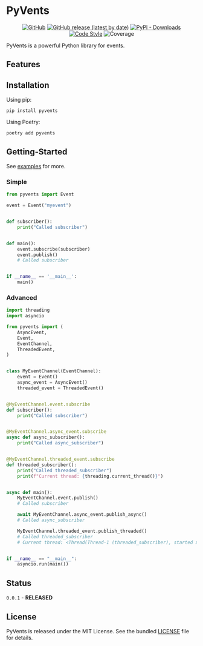 # PyVents

<p align="center">
<a href="https://github.com/CrazyProger1/PyVents/blob/master/LICENSE"><img alt="GitHub" src="https://img.shields.io/github/license/CrazyProger1/PyVents"></a>
<a href="https://github.com/CrazyProger1/PyVents/releases/latest"><img alt="GitHub release (latest by date)" src="https://img.shields.io/github/v/release/CrazyProger1/PyVents"></a>
<a href="https://pypi.org/project/pyvents/"><img alt="PyPI - Downloads" src="https://img.shields.io/pypi/dm/pyvents"></a>
<a href="https://github.com/psf/black"><img src="https://img.shields.io/badge/code%20style-black-000000.svg" alt="Code Style"></a>
<img src="https://img.shields.io/badge/coverage-100%25-brightgreen" alt="Coverage"/>
</p>


PyVents is a powerful Python library for events.

## Features

## Installation

Using pip:

```shell
pip install pyvents
```

Using Poetry:

```shell
poetry add pyvents
```

## Getting-Started

See [examples](examples) for more.

### Simple

```python
from pyvents import Event

event = Event("myevent")


def subscriber():
    print("Called subscriber")


def main():
    event.subscribe(subscriber)
    event.publish()
    # Called subscriber


if __name__ == '__main__':
    main()
```

### Advanced

```python
import threading
import asyncio

from pyvents import (
    AsyncEvent,
    Event,
    EventChannel,
    ThreadedEvent,
)


class MyEventChannel(EventChannel):
    event = Event()
    async_event = AsyncEvent()
    threaded_event = ThreadedEvent()


@MyEventChannel.event.subscribe
def subscriber():
    print("Called subscriber")


@MyEventChannel.async_event.subscribe
async def async_subscriber():
    print("Called async_subscriber")


@MyEventChannel.threaded_event.subscribe
def threaded_subscriber():
    print("Called threaded_subscriber")
    print(f"Current thread: {threading.current_thread()}")


async def main():
    MyEventChannel.event.publish()
    # Called subscriber

    await MyEventChannel.async_event.publish_async()
    # Called async_subscriber

    MyEventChannel.threaded_event.publish_threaded()
    # Called threaded_subscriber
    # Current thread: <Thread(Thread-1 (threaded_subscriber), started xxxx)>


if __name__ == "__main__":
    asyncio.run(main())
```

## Status

`0.0.1` - **RELEASED**

## License

PyVents is released under the MIT License. See the bundled [LICENSE](LICENSE) file for details.